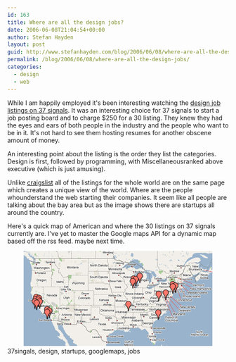 ```yaml
---
id: 163
title: Where are all the design jobs?
date: 2006-06-08T21:04:54+00:00
author: Stefan Hayden
layout: post
guid: http://www.stefanhayden.com/blog/2006/06/08/where-are-all-the-design-jobs/
permalink: /blog/2006/06/08/where-are-all-the-design-jobs/
categories:
  - design
  - web
---
```

While I am happily employed it's been interesting watching the <a href="http://jobs.37signals.com/jobs">design job listings on 37 signals</a>. It was an interesting choice for 37 signals to start a job posting board and to charge $250 for a 30 listing. They knew they had the eyes and ears of both people in the industry and the people who want to be in it. It's not hard to see them hosting resumes for another obscene amount of money.

An interesting point about the listing is the order they list the categories. Design is first, followed by programming, with Miscellaneousranked above executive (which is just amusing).

Unlike <a href="http://www.craigslist.org/"><span class="misspell">craigslist</span></a> all of the listings for the whole world are on the same page which creates a unique view of the world. Where are the people whounderstand the web starting their companies. It seem like all people are talking about the bay area but as the image shows there are  <span class="misspell">startups</span> all around the country.

Here's a quick map of American and where the 30 listings on 37 signals currently are. I've yet to master the Google maps API for a dynamic map based off the <span class="misspell">rss</span> feed. maybe next time.
<div style="text-align: center"><img src="/wp-content/37signalsmap.jpg" /></div>
<div align="left" style="text-align: center"></div>
<tags>37singals, design, startups, googlemaps, jobs</tags>